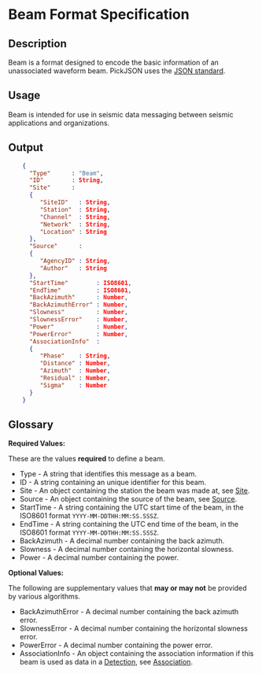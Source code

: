 # Beam Format Specification

## Description

Beam is a format designed to encode the basic information of an unassociated
waveform beam.  PickJSON uses the [JSON standard](http://www.json.org).

## Usage
Beam is intended for use in seismic data messaging between seismic applications
and organizations.

## Output
```json
    {
      "Type"      : "Beam",
      "ID"        : String,
      "Site"      :
      {
         "SiteID"   : String,
         "Station"  : String,
         "Channel"  : String,
         "Network"  : String,
         "Location" : String
      },
      "Source"      :
      {
         "AgencyID" : String,
         "Author"   : String
      },
      "StartTime"        : ISO8601,
      "EndTime"          : ISO8601,
      "BackAzimuth"      : Number,
      "BackAzimuthError" : Number,
      "Slowness"         : Number,
      "SlownessError"    : Number,
      "Power"            : Number,
      "PowerError"       : Number,      
      "AssociationInfo"  :
      {
         "Phase"    : String,
         "Distance" : Number,
         "Azimuth"  : Number,
         "Residual" : Number,
         "Sigma"    : Number
      }
    }
```

## Glossary
**Required Values:**

These are the values **required** to define a beam.
* Type - A string that identifies this message as a beam.
* ID - A string containing an unique identifier for this beam.
* Site - An object containing the station the beam was made at, see
[Site](Site.md).
* Source - An object containing the source of the beam, see [Source](Source.md).
* StartTime - A string containing the UTC start time of the beam, in the ISO8601
format `YYYY-MM-DDTHH:MM:SS.SSSZ`.
* EndTime - A string containing the UTC end time of the beam, in the ISO8601
format `YYYY-MM-DDTHH:MM:SS.SSSZ`.
* BackAzimuth - A decimal number containing the back azimuth.
* Slowness - A decimal number containing the horizontal slowness.
* Power - A decimal number containing the power.

**Optional Values:**

The following are supplementary values that **may or may not** be provided by
various algorithms.
* BackAzimuthError - A decimal number containing the back azimuth error.
* SlownessError - A decimal number containing the horizontal slowness error.
* PowerError - A decimal number containing the power error.
* AssociationInfo - An object containing the association information if this
beam is used as data in a [Detection](Detection.md), see
[Association](Association.md).
